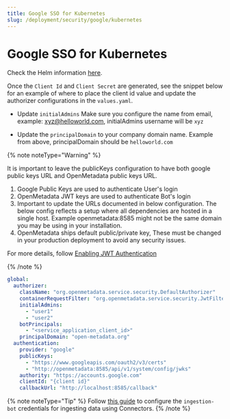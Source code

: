 ```yaml
---
title: Google SSO for Kubernetes
slug: /deployment/security/google/kubernetes
---
```


# Google SSO for Kubernetes

Check the Helm information [here](https://artifacthub.io/packages/search?repo=open-metadata).

Once the `Client Id` and `Client Secret` are generated, see the snippet below for an example of where to
place the client id value and update the authorizer configurations in the `values.yaml`.


- Update `initialAdmins` Make sure you configure the name from email, example: xyz@helloworld.com, initialAdmins username will be ```xyz```

- Update the `principalDomain` to your company domain name. Example from above, principalDomain should be ```helloworld.com```

{% note noteType="Warning" %}

It is important to leave the publicKeys configuration to have both google public keys URL and OpenMetadata public keys URL. 

1. Google Public Keys are used to authenticate User's login
2. OpenMetadata JWT keys are used to authenticate Bot's login
3. Important to update the URLs documented in below configuration. The below config reflects a setup where all dependencies are hosted in a single host. Example openmetadata:8585 might not be the same domain you may be using in your installation.
4. OpenMetadata ships default public/private key, These must be changed in your production deployment to avoid any security issues.

For more details, follow [Enabling JWT Authentication](deployment/security/enable-jwt-tokens)

{% /note %}


```yaml
global:
  authorizer:
    className: "org.openmetadata.service.security.DefaultAuthorizer"
    containerRequestFilter: "org.openmetadata.service.security.JwtFilter"
    initialAdmins:
      - "user1"
      - "user2"
    botPrincipals:
      - "<service_application_client_id>"
    principalDomain: "open-metadata.org"
  authentication:
    provider: "google"
    publicKeys:
      - "https://www.googleapis.com/oauth2/v3/certs"
      - "http://openmetadata:8585/api/v1/system/config/jwks"
    authority: "https://accounts.google.com"
    clientId: "{client id}"
    callbackUrl: "http://localhost:8585/callback"
```


{% note noteType="Tip" %}
 Follow [this guide](/how-to-guides/admin-guide/bots) to configure the `ingestion-bot` credentials for ingesting data using Connectors.
{% /note %}